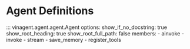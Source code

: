 # Agent Definitions
::: vinagent.agent.agent.Agent
    options:
      show_if_no_docstring: true
      show_root_heading: true
      show_root_full_path: false
      members:
        - ainvoke
        - invoke
        - stream
        - save_memory
        - register_tools
